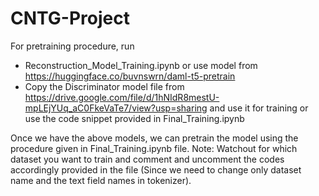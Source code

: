 # CNTG-Project
   For pretraining procedure, run 
-  Reconstruction_Model_Training.ipynb or use model from https://huggingface.co/buvnswrn/daml-t5-pretrain
-  Copy the Discriminator model file from https://drive.google.com/file/d/1hNIdR8mestU-mpLEjYUq_aC0FkeVaTe7/view?usp=sharing and use it for training or use the code snippet provided in Final_Training.ipynb

Once we have the above models, we can pretrain the model using the procedure given in Final_Training.ipynb file. Note: Watchout for which dataset you want to train and comment and uncomment the codes accordingly provided in the file (Since we need to change only dataset name and the text field names in tokenizer).
